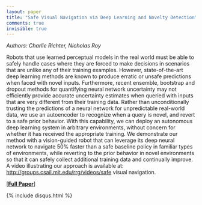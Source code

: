 ```yaml
---
layout: paper
title: "Safe Visual Navigation via Deep Learning and Novelty Detection"
comments: true
invisible: true
---
```


<p class="text-left"><i>Authors: Charlie Richter, Nicholas Roy</i></p>

Robots that use learned perceptual models in the real world must be able to safely handle cases where they are forced to make decisions in scenarios that are unlike any of their training examples. However, state-of-the-art deep learning methods are known to produce erratic or unsafe predictions when faced with novel inputs. Furthermore, recent ensemble, bootstrap and dropout methods for quantifying neural network uncertainty may not efficiently provide accurate uncertainty estimates when queried with inputs that are very different from their training data. Rather than unconditionally trusting the predictions of a neural network for unpredictable real-world data, we use an autoencoder to recognize when a query is novel, and revert to a safe prior behavior. With this capability, we can deploy an autonomous deep learning system in arbitrary environments, without concern for whether it has received the appropriate training. We demonstrate our method with a vision-guided robot that can leverage its deep neural network to navigate 50% faster than a safe baseline policy in familiar types of environments, while reverting to the prior behavior in novel environments so that it can safely collect additional training data and continually improve. A video illustrating our approach is available at: http://groups.csail.mit.edu/rrg/videos/safe visual navigation.

[<b><a href="https://storage.googleapis.com/rss2017-papers/63.pdf">Full Paper</a></b>]

{% include disqus.html %}